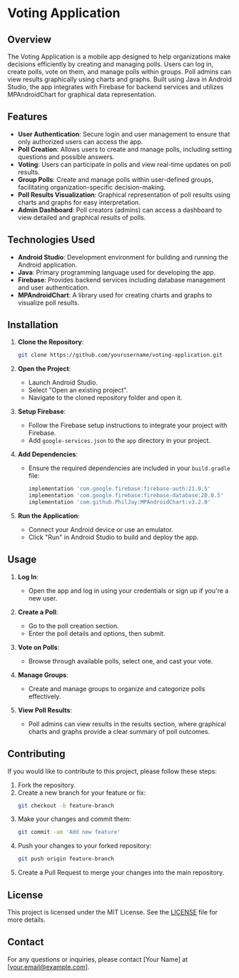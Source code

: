 # Voting Application

## Overview

The Voting Application is a mobile app designed to help organizations make decisions efficiently by creating and managing polls. Users can log in, create polls, vote on them, and manage polls within groups. Poll admins can view results graphically using charts and graphs. Built using Java in Android Studio, the app integrates with Firebase for backend services and utilizes MPAndroidChart for graphical data representation.

## Features

- **User Authentication**: Secure login and user management to ensure that only authorized users can access the app.
- **Poll Creation**: Allows users to create and manage polls, including setting questions and possible answers.
- **Voting**: Users can participate in polls and view real-time updates on poll results.
- **Group Polls**: Create and manage polls within user-defined groups, facilitating organization-specific decision-making.
- **Poll Results Visualization**: Graphical representation of poll results using charts and graphs for easy interpretation.
- **Admin Dashboard**: Poll creators (admins) can access a dashboard to view detailed and graphical results of polls.

## Technologies Used

- **Android Studio**: Development environment for building and running the Android application.
- **Java**: Primary programming language used for developing the app.
- **Firebase**: Provides backend services including database management and user authentication.
- **MPAndroidChart**: A library used for creating charts and graphs to visualize poll results.

## Installation

1. **Clone the Repository**:
    ```bash
    git clone https://github.com/yourusername/voting-application.git
    ```

2. **Open the Project**:
    - Launch Android Studio.
    - Select "Open an existing project".
    - Navigate to the cloned repository folder and open it.

3. **Setup Firebase**:
    - Follow the Firebase setup instructions to integrate your project with Firebase.
    - Add `google-services.json` to the `app` directory in your project.

4. **Add Dependencies**:
    - Ensure the required dependencies are included in your `build.gradle` file:
      ```groovy
      implementation 'com.google.firebase:firebase-auth:21.0.5'
      implementation 'com.google.firebase:firebase-database:20.0.5'
      implementation 'com.github.PhilJay:MPAndroidChart:v3.2.0'
      ```

5. **Run the Application**:
    - Connect your Android device or use an emulator.
    - Click "Run" in Android Studio to build and deploy the app.

## Usage

1. **Log In**:
    - Open the app and log in using your credentials or sign up if you're a new user.

2. **Create a Poll**:
    - Go to the poll creation section.
    - Enter the poll details and options, then submit.

3. **Vote on Polls**:
    - Browse through available polls, select one, and cast your vote.

4. **Manage Groups**:
    - Create and manage groups to organize and categorize polls effectively.

5. **View Poll Results**:
    - Poll admins can view results in the results section, where graphical charts and graphs provide a clear summary of poll outcomes.

## Contributing

If you would like to contribute to this project, please follow these steps:

1. Fork the repository.
2. Create a new branch for your feature or fix:
    ```bash
    git checkout -b feature-branch
    ```
3. Make your changes and commit them:
    ```bash
    git commit -am 'Add new feature'
    ```
4. Push your changes to your forked repository:
    ```bash
    git push origin feature-branch
    ```
5. Create a Pull Request to merge your changes into the main repository.

## License

This project is licensed under the MIT License. See the [LICENSE](LICENSE) file for more details.

## Contact

For any questions or inquiries, please contact [Your Name] at [your.email@example.com].
